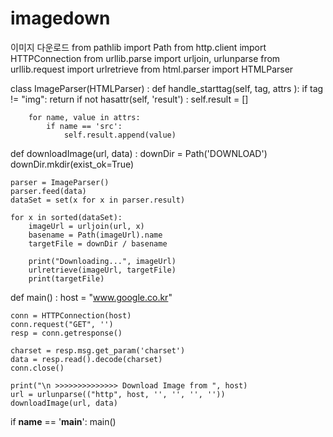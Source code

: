 # imagedown
이미지 다운로드
from pathlib import Path
from http.client import HTTPConnection
from urllib.parse import urljoin, urlunparse
from urllib.request import urlretrieve
from html.parser import HTMLParser

class ImageParser(HTMLParser) :
    def handle_starttag(self, tag, attrs ):
        if tag != "img":
            return
        if not hasattr(self, 'result') :
            self.result = []
            
        for name, value in attrs:
            if name == 'src':
                self.result.append(value)
                
                
def downloadImage(url, data) : 
    downDir = Path('DOWNLOAD')
    downDir.mkdir(exist_ok=True)
    
    parser = ImageParser()
    parser.feed(data)
    dataSet = set(x for x in parser.result)
    
    for x in sorted(dataSet):
        imageUrl = urljoin(url, x)
        basename = Path(imageUrl).name
        targetFile = downDir / basename
        
        print("Downloading...", imageUrl)
        urlretrieve(imageUrl, targetFile)
        print(targetFile)
def main() :
    host = "www.google.co.kr"
    
    conn = HTTPConnection(host)
    conn.request("GET", '')
    resp = conn.getresponse()
    
    charset = resp.msg.get_param('charset')
    data = resp.read().decode(charset)
    conn.close()
    
    print("\n >>>>>>>>>>>>>> Download Image from ", host)
    url = urlunparse(("http", host, '', '', '', ''))
    downloadImage(url, data)
    
if __name__ == '__main__':
    main()
